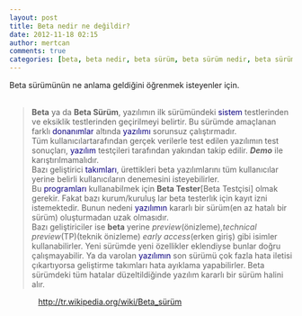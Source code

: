 ```yaml
---
layout: post
title: Beta nedir ne değildir?
date: 2012-11-18 02:15
author: mertcan
comments: true
categories: [beta, beta nedir, beta sürüm, beta sürüm nedir, beta sürümü, Blog]
---
```

Beta sürümünün ne anlama geldiğini öğrenmek isteyenler için.<br /><br /><blockquote><b>Beta</b>&nbsp;ya da&nbsp;<b>Beta Sürüm</b>, yazılımın ilk&nbsp;sürümündeki&nbsp;<a href="http://tr.wikipedia.org/wiki/Sistem" style="background-image: none; background-position: initial initial; background-repeat: initial initial; color: #0b0080; text-decoration: initial;" title="Sistem">sistem</a>&nbsp;testlerinden ve eksiklik testlerinden geçirilmeyi belirtir. Bu&nbsp;sürümde&nbsp;amaçlanan farklı&nbsp;<a href="http://tr.wikipedia.org/wiki/Donan%C4%B1m" style="background-image: none; background-position: initial initial; background-repeat: initial initial; color: #0b0080; text-decoration: initial;" title="Donanım">donanımlar</a>&nbsp;altında&nbsp;<a href="http://tr.wikipedia.org/wiki/Yaz%C4%B1l%C4%B1m" style="background-image: none; background-position: initial initial; background-repeat: initial initial; color: #0b0080; text-decoration: initial;" title="Yazılım">yazılımı</a>&nbsp;sorunsuz çalıştırmadır. Tüm&nbsp;kullanıcılartarafından gerçek verilerle test edilen yazılımın test sonuçları,&nbsp;<a href="http://tr.wikipedia.org/wiki/Yaz%C4%B1l%C4%B1m" style="background-image: none; background-position: initial initial; background-repeat: initial initial; color: #0b0080; text-decoration: initial;" title="Yazılım">yazılım</a>&nbsp;testçileri tarafından yakından takip edilir.&nbsp;<i><b>Demo</b></i>&nbsp;ile karıştırılmamalıdır.<br />Bazı&nbsp;geliştirici&nbsp;<a href="http://tr.wikipedia.org/wiki/Tak%C4%B1m" style="background-image: none; background-position: initial initial; background-repeat: initial initial; color: #0b0080; text-decoration: initial;" title="Takım">takımları</a>, ürettikleri beta yazılımlarını tüm kullanıcılar yerine belirli kullanıcıların denemesini isteyebilirler. Bu&nbsp;<a href="http://tr.wikipedia.org/wiki/Program" style="background-image: none; background-position: initial initial; background-repeat: initial initial; color: #0b0080; text-decoration: initial;" title="Program">programları</a>&nbsp;kullanabilmek için&nbsp;<b>Beta Tester</b>[Beta Testçisi] olmak gerekir. Fakat bazı kurum/kuruluş lar beta testerlık için kayıt izni istemektedir. Bunun nedeni&nbsp;<a href="http://tr.wikipedia.org/wiki/Yaz%C4%B1l%C4%B1m" style="background-image: none; background-position: initial initial; background-repeat: initial initial; color: #0b0080; text-decoration: initial;" title="Yazılım">yazılımın</a>&nbsp;kararlı bir sürüm(en az hatalı bir sürüm) oluşturmadan uzak olmasıdır. Bazı&nbsp;geliştiriciler&nbsp;ise&nbsp;<b>beta</b>&nbsp;yerine&nbsp;<i>preview</i>(önizleme),<i>technical preview</i>(TP)(teknik önizleme)&nbsp;<i>early access</i>(erken giriş) gibi isimler kullanabilirler. Yeni&nbsp;sürümde&nbsp;yeni özellikler eklendiyse bunlar doğru çalışmayabilir. Ya da varolan&nbsp;<a href="http://tr.wikipedia.org/wiki/Yaz%C4%B1l%C4%B1m" style="background-image: none; background-position: initial initial; background-repeat: initial initial; color: #0b0080; text-decoration: initial;" title="Yazılım">yazılımın</a>&nbsp;son sürümü çok fazla hata iletisi çıkartıyorsa geliştirme takımları&nbsp;hata ayıklama&nbsp;yapabilirler. Beta sürümdeki tüm hatalar düzeltildiğinde yazılım kararlı bir sürüm halini alır.</blockquote>&nbsp; &nbsp; &nbsp; &nbsp; &nbsp; &nbsp; &nbsp;<a href="http://tr.wikipedia.org/wiki/Beta_s%C3%BCr%C3%BCm" target="_blank">http://tr.wikipedia.org/wiki/Beta_sürüm</a><br /><br />
